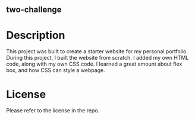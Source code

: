 ## two-challenge

# Description

This project was built to create a starter website for my personal portfolio.
During this project, I built the website from scratch. I added my own HTML code, along with my own CSS code.
I learned a great amount about flex box, and how CSS can style a webpage.

# License
Please refer to the license in the repo. 
